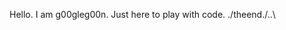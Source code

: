 Hello.  I am g00gleg00n.
Just here to play with code.  ./theend./\.\.\

<!---
g00gleg00n/g00gleg00n is a ✨ special ✨ repository because its `README.md` (this file) appears on your GitHub profile.
You can click the Preview link to take a look at your changes.
--->
